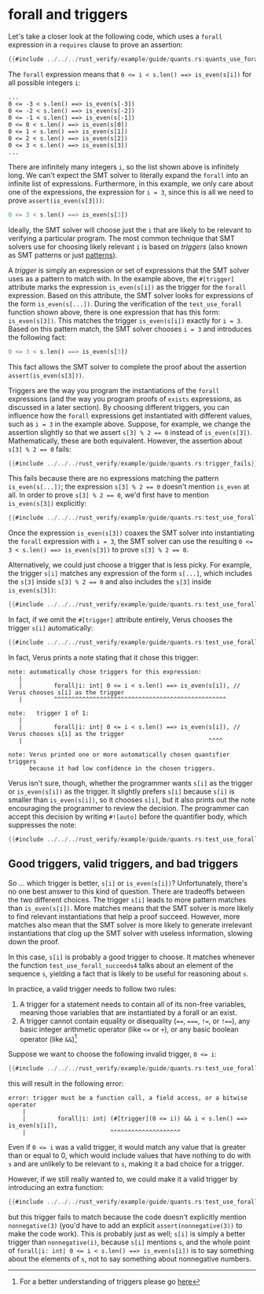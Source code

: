 # forall and triggers

Let's take a closer look at the following code,
which uses a `forall` expression in a `requires` clause
to prove an assertion:

```rust
{{#include ../../../rust_verify/example/guide/quants.rs:quants_use_forall}}
```

The `forall` expression means that `0 <= i < s.len() ==> is_even(s[i])`
for all possible integers `i`:

```
...
0 <= -3 < s.len() ==> is_even(s[-3])
0 <= -2 < s.len() ==> is_even(s[-2])
0 <= -1 < s.len() ==> is_even(s[-1])
0 <= 0 < s.len() ==> is_even(s[0])
0 <= 1 < s.len() ==> is_even(s[1])
0 <= 2 < s.len() ==> is_even(s[2])
0 <= 3 < s.len() ==> is_even(s[3])
...
```

There are infinitely many integers `i`, so the list shown above is infinitely long.
We can't expect the SMT solver to literally expand the `forall` into
an infinite list of expressions.
Furthermore, in this example, we only care about one of the expressions,
the expression for `i = 3`,
since this is all we need to prove `assert(is_even(s[3]))`:

```rust
0 <= 3 < s.len() ==> is_even(s[3])
```

Ideally, the SMT solver will choose just the `i` that are likely to be relevant
to verifying a particular program.
The most common technique that SMT solvers use for choosing likely relevant `i`
is based on *triggers*
(also known as SMT patterns or just
[patterns](https://microsoft.github.io/z3guide/docs/logic/Quantifiers)).

A *trigger* is simply an expression or set of expressions that the SMT solver uses as a pattern
to match with.
In the example above, the `#[trigger]` attribute marks the expression `is_even(s[i])`
as the trigger for the `forall` expression.
Based on this attribute,
the SMT solver looks for expressions of the form `is_even(s[...])`.
During the verification of the `test_use_forall` function shown above,
there is one expression that has this form: `is_even(s[3])`.
This matches the trigger `is_even(s[i])` exactly for `i = 3`.
Based on this pattern match, the SMT solver chooses `i = 3` and introduces the following fact:

```rust
0 <= 3 < s.len() ==> is_even(s[3])
```

This fact allows the SMT solver to complete the proof about the assertion
`assert(is_even(s[3]))`.

Triggers are the way you program the instantiations of the `forall` expressions
(and the way you program proofs of `exists` expressions, as discussed in a later section).
By choosing different triggers, you can influence how the `forall` expressions
get instantiated with different values, such as `i = 3` in the example above.
Suppose, for example, we change the assertion slightly so that we assert
`s[3] % 2 == 0` instead of `is_even(s[3])`.
Mathematically, these are both equivalent.
However, the assertion about `s[3] % 2 == 0` fails:

```rust
{{#include ../../../rust_verify/example/guide/quants.rs:trigger_fails}}
```

This fails because there are no expressions matching the pattern `is_even(s[...])`;
the expression `s[3] % 2 == 0` doesn't mention `is_even` at all.
In order to prove `s[3] % 2 == 0`,
we'd first have to mention `is_even(s[3])` explicitly:

```rust
{{#include ../../../rust_verify/example/guide/quants.rs:test_use_forall_succeeds1}}
```

Once the expression `is_even(s[3])` coaxes the SMT solver into instantiating the
`forall` expression with `i = 3`,
the SMT solver can use the resulting `0 <= 3 < s.len() ==> is_even(s[3])`
to prove `s[3] % 2 == 0`.

Alternatively, we could just choose a trigger that is less picky.
For example, the trigger `s[i]` matches any expression of the form
`s[...]`, which includes the `s[3]` inside `s[3] % 2 == 0` and
also includes the `s[3]` inside `is_even(s[3])`:

```rust
{{#include ../../../rust_verify/example/guide/quants.rs:test_use_forall_succeeds2}}
```

In fact, if we omit the `#[trigger]` attribute entirely,
Verus chooses the trigger `s[i]` automatically:

```rust
{{#include ../../../rust_verify/example/guide/quants.rs:test_use_forall_succeeds3}}
```

In fact, Verus prints a note stating that it chose this trigger:

```
note: automatically chose triggers for this expression:
   |
   |         forall|i: int| 0 <= i < s.len() ==> is_even(s[i]), // Verus chooses s[i] as the trigger
   |         ^^^^^^^^^^^^^^^^^^^^^^^^^^^^^^^^^^^^^^^^^^^^^^^^^

note:   trigger 1 of 1:
   |
   |         forall|i: int| 0 <= i < s.len() ==> is_even(s[i]), // Verus chooses s[i] as the trigger
   |                                                     ^^^^

note: Verus printed one or more automatically chosen quantifier triggers
      because it had low confidence in the chosen triggers.
```

Verus isn't sure, though,
whether the programmer wants `s[i]` as the trigger or `is_even(s[i])` as the trigger.
It slightly prefers `s[i]` because `s[i]` is smaller than `is_even(s[i])`,
so it chooses `s[i]`,
but it also prints out the note encouraging the programmer to review the decision.
The programmer can accept this decision by writing `#![auto]` before the quantifier body,
which suppresses the note:

```rust
{{#include ../../../rust_verify/example/guide/quants.rs:test_use_forall_succeeds4}}
```

## Good triggers, valid triggers, and bad triggers

So ... which trigger is better, `s[i]` or `is_even(s[i])`?
Unfortunately, there's no one best answer to this kind of question.
There are tradeoffs between the two different choices.
The trigger `s[i]` leads to more pattern matches than `is_even(s[i])`.
More matches means that the SMT solver is more likely to find relevant
instantiations that help a proof succeed.
However, more matches also mean that the SMT solver is more likely to generate
irrelevant instantiations that clog up the SMT solver with useless information,
slowing down the proof.

In this case, `s[i]` is probably a good trigger to choose.
It matches whenever the function `test_use_forall_succeeds4`
talks about an element of the sequence `s`,
yielding a fact that is likely to be useful for reasoning about `s`.

In practice, a valid trigger needs to follow two rules: 

1. A trigger for a statement needs to contain all of its non-free variables, meaning those variables that are instantiated by a forall or an exist.
2. A trigger cannot contain equality or disequality (`==`, `===`, `!=`, or `!==`), any basic integer arithmetic operator (like `<=` or `+`), or any basic boolean operator (like `&&`)[^1]

Suppose we want to choose the following invalid trigger, `0 <= i`:

```rust
{{#include ../../../rust_verify/example/guide/quants.rs:test_use_forall_bad1}}
```

this will result in the following error: 

```
error: trigger must be a function call, a field access, or a bitwise operator
    |
    |         forall|i: int| (#[trigger](0 <= i)) && i < s.len() ==> is_even(s[i]),
    |                        ^^^^^^^^^^^^^^^^^^^^
```

Even if `0 <= i`  was a valid trigger, it would match any value that is greater than or equal to 0,
which would include values that have nothing to do with `s` and are unlikely
to be relevant to `s`, making it a bad choice for a trigger.

However, if we still really wanted to, we could make it a valid trigger by introducing an extra function:

```rust
{{#include ../../../rust_verify/example/guide/quants.rs:test_use_forall_bad2}}
```

but this trigger fails to match because the code doesn't explicitly mention `nonnegative(3)`
(you'd have to add an explicit `assert(nonnegative(3))` to make the code work).
This is probably just as well; `s[i]` is simply a better trigger than `nonnegative(i)`,
because `s[i]` mentions `s`, and the whole point of
`forall|i: int| 0 <= i < s.len() ==> is_even(s[i])`
is to say something about the elements of `s`,
not to say something about nonnegative numbers.

[^1]: For a better understanding of triggers please go [here](multitriggers.md)
